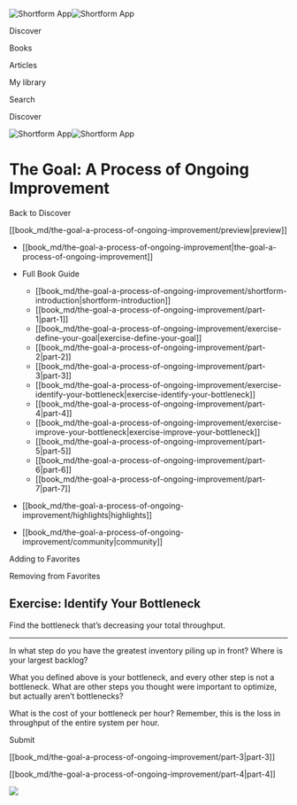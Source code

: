 ![Shortform App](/img/logo.36a2399e.svg)![Shortform App](/img/logo-dark.70c1b072.svg)

Discover

Books

Articles

My library

Search

Discover

![Shortform App](/img/logo.36a2399e.svg)![Shortform App](/img/logo-dark.70c1b072.svg)

# The Goal: A Process of Ongoing Improvement

Back to Discover

[[book_md/the-goal-a-process-of-ongoing-improvement/preview|preview]]

  * [[book_md/the-goal-a-process-of-ongoing-improvement|the-goal-a-process-of-ongoing-improvement]]
  * Full Book Guide

    * [[book_md/the-goal-a-process-of-ongoing-improvement/shortform-introduction|shortform-introduction]]
    * [[book_md/the-goal-a-process-of-ongoing-improvement/part-1|part-1]]
    * [[book_md/the-goal-a-process-of-ongoing-improvement/exercise-define-your-goal|exercise-define-your-goal]]
    * [[book_md/the-goal-a-process-of-ongoing-improvement/part-2|part-2]]
    * [[book_md/the-goal-a-process-of-ongoing-improvement/part-3|part-3]]
    * [[book_md/the-goal-a-process-of-ongoing-improvement/exercise-identify-your-bottleneck|exercise-identify-your-bottleneck]]
    * [[book_md/the-goal-a-process-of-ongoing-improvement/part-4|part-4]]
    * [[book_md/the-goal-a-process-of-ongoing-improvement/exercise-improve-your-bottleneck|exercise-improve-your-bottleneck]]
    * [[book_md/the-goal-a-process-of-ongoing-improvement/part-5|part-5]]
    * [[book_md/the-goal-a-process-of-ongoing-improvement/part-6|part-6]]
    * [[book_md/the-goal-a-process-of-ongoing-improvement/part-7|part-7]]
  * [[book_md/the-goal-a-process-of-ongoing-improvement/highlights|highlights]]
  * [[book_md/the-goal-a-process-of-ongoing-improvement/community|community]]



Adding to Favorites 

Removing from Favorites 

## Exercise: Identify Your Bottleneck

Find the bottleneck that’s decreasing your total throughput.

* * *

In what step do you have the greatest inventory piling up in front? Where is your largest backlog?

What you defined above is your bottleneck, and every other step is not a bottleneck. What are other steps you thought were important to optimize, but actually aren’t bottlenecks?

What is the cost of your bottleneck per hour? Remember, this is the loss in throughput of the entire system per hour.

Submit 

[[book_md/the-goal-a-process-of-ongoing-improvement/part-3|part-3]]

[[book_md/the-goal-a-process-of-ongoing-improvement/part-4|part-4]]

![](https://bat.bing.com/action/0?ti=56018282&Ver=2&mid=874558c6-2c6e-46e7-a7e5-20de7293cc77&sid=1711133063fa11eebdec89a8b8ae3bbc&vid=171147a063fa11eea7440fcfeb230d96&vids=0&msclkid=N&pi=0&lg=en-US&sw=800&sh=600&sc=24&nwd=1&tl=Shortform%20%7C%20Book&p=https%3A%2F%2Fwww.shortform.com%2Fapp%2Fbook%2Fthe-goal-a-process-of-ongoing-improvement%2Fexercise-identify-your-bottleneck&r=&lt=381&evt=pageLoad&sv=1&rn=906662)
